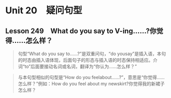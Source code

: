 ﻿ # Unit 20　疑问句型
 ## Lesson 249　What do you say to V-ing……?你觉得……怎么样？
 
> 句型“What do you say to……?”是双重问句，“do yousay”是插入语，本句的时态由插入语体现，后面句子的形态与插入语的时态保持相适应。介词“to”后面要接动名词或名词，翻译为“你认为……怎么样？”

> 与本句型相似的句型是“How do you feelabout……?”，意思是“你觉得……怎么样？”例如：How do you feel about my newskirt?你觉得我的新裙子怎么样？


 